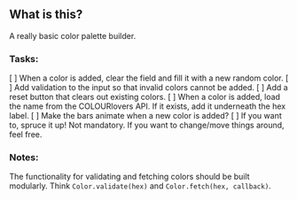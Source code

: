 ## What is this?

A really basic color palette builder.

### Tasks:

[ ] When a color is added, clear the field and fill it with a new random color.
[ ] Add validation to the input so that invalid colors cannot be added.
[ ] Add a reset button that clears out existing colors.
[ ] When a color is added, load the name from the COLOURlovers API. If it exists, add it underneath the hex label.
[ ] Make the bars animate when a new color is added?
[ ] If you want to, spruce it up! Not mandatory. If you want to change/move things around, feel free.

### Notes:

The functionality for validating and fetching colors should be built modularly. Think `Color.validate(hex)` and `Color.fetch(hex, callback)`.